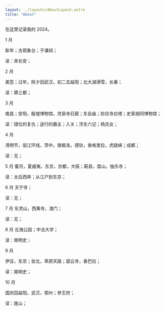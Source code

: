 ```yaml
---
layout: ../layouts/AboutLayout.astro
title: "About"
---
```


在这里记录我的 2024。

1 月

新年；古观象台；于谦祠；

读：弃长安；

2 月

美签；过年，除夕回武汉，初二去益阳；北大湖滑雪，长春；

读：隳三都；

3 月

南昌；安阳，殷墟博物馆，灵泉寺石窟；东岳庙；妙应寺白塔；史家胡同博物馆；

读：错位的复仇；逆行的霸主；入关；浮生六记；杨氏女；

4 月

清明节，丽江环线，茨中，南极洛，德钦，香格里拉，虎跳峡；成都；

读：无；

5 月
蜜月，夏威夷，东京，京都，大阪；蓟县，盘山，独乐寺；

读：太后西奔；从江户到东京；

6 月
天宁寺；

读：无；

7 月
东灵山，西黄寺，澳门；

读：无；

8 月
北海公园；中法大学；

读：南明史；

9 月

伊豆，东京；张北，草原天路；碧云寺，香巴拉；

读：南明史；

10 月

国庆回益阳，武汉，鄂州；恭王府；

读：崖山；
